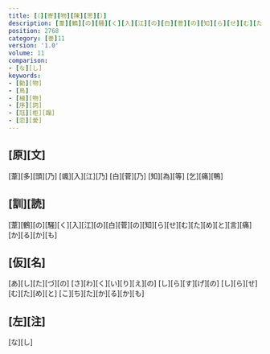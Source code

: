 ```yaml
---
title: [（][寄][物][陳][思][）]
description: [葦][鶴][の][騒][く][入][江][の][白][菅][の][知][ら][せ][む][た][め][と][言][痛][か][る][か][も]
position: 2768
category: [巻]11
version: '1.0'
volume: 11
comparison:
- [な][し]
keywords:
- [動][物]
- [鳥]
- [植][物]
- [序][詞]
- [尫][柜][蹋]
- [恋][愛]
---
```


## [原][文]

[葦][多][頭][乃] [颯][入][江][乃] [白][菅][乃] [知][為][等] [乞][痛][鴨]

## [訓][読]

[葦][鶴][の][騒][く][入][江][の][白][菅][の][知][ら][せ][む][た][め][と][言][痛][か][る][か][も]

## [仮][名]

[あ][し][た][づ][の] [さ][わ][く][い][り][え][の] [し][ら][す][げ][の] [し][ら][せ][む][た][め][と] [こ][ち][た][か][る][か][も]

## [左][注]

[な][し]
